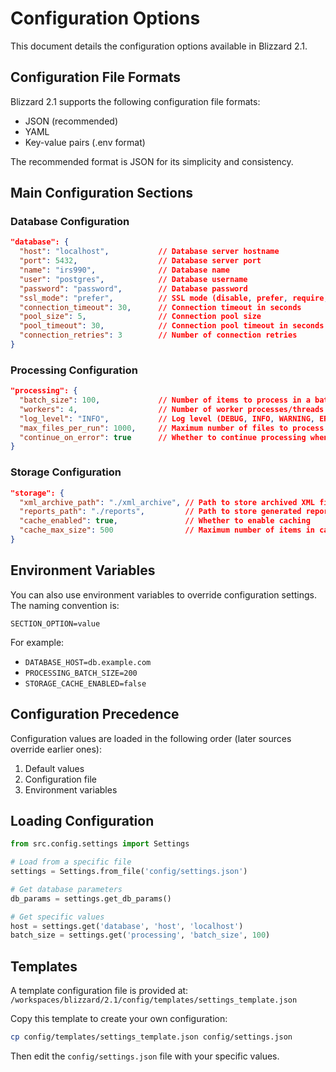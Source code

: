 # Configuration Options

This document details the configuration options available in Blizzard 2.1.

## Configuration File Formats

Blizzard 2.1 supports the following configuration file formats:
- JSON (recommended)
- YAML
- Key-value pairs (.env format)

The recommended format is JSON for its simplicity and consistency.

## Main Configuration Sections

### Database Configuration

```json
"database": {
  "host": "localhost",           // Database server hostname
  "port": 5432,                  // Database server port
  "name": "irs990",              // Database name
  "user": "postgres",            // Database username
  "password": "password",        // Database password
  "ssl_mode": "prefer",          // SSL mode (disable, prefer, require, verify-ca, verify-full)
  "connection_timeout": 30,      // Connection timeout in seconds
  "pool_size": 5,                // Connection pool size
  "pool_timeout": 30,            // Connection pool timeout in seconds
  "connection_retries": 3        // Number of connection retries
}
```

### Processing Configuration

```json
"processing": {
  "batch_size": 100,             // Number of items to process in a batch
  "workers": 4,                  // Number of worker processes/threads
  "log_level": "INFO",           // Log level (DEBUG, INFO, WARNING, ERROR, CRITICAL)
  "max_files_per_run": 1000,     // Maximum number of files to process in a single run
  "continue_on_error": true      // Whether to continue processing when an error occurs
}
```

### Storage Configuration

```json
"storage": {
  "xml_archive_path": "./xml_archive", // Path to store archived XML files
  "reports_path": "./reports",         // Path to store generated reports
  "cache_enabled": true,               // Whether to enable caching
  "cache_max_size": 500                // Maximum number of items in cache
}
```

## Environment Variables

You can also use environment variables to override configuration settings. The naming convention is:

```
SECTION_OPTION=value
```

For example:
- `DATABASE_HOST=db.example.com`
- `PROCESSING_BATCH_SIZE=200`
- `STORAGE_CACHE_ENABLED=false`

## Configuration Precedence

Configuration values are loaded in the following order (later sources override earlier ones):

1. Default values
2. Configuration file
3. Environment variables

## Loading Configuration

```python
from src.config.settings import Settings

# Load from a specific file
settings = Settings.from_file('config/settings.json')

# Get database parameters
db_params = settings.get_db_params()

# Get specific values
host = settings.get('database', 'host', 'localhost')
batch_size = settings.get('processing', 'batch_size', 100)
```

## Templates

A template configuration file is provided at:
`/workspaces/blizzard/2.1/config/templates/settings_template.json`

Copy this template to create your own configuration:

```bash
cp config/templates/settings_template.json config/settings.json
```

Then edit the `config/settings.json` file with your specific values.
